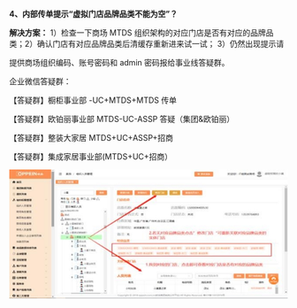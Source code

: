 <a name="bookmark71"></a>**4、内部传单提示“虚拟门店品牌品类不能为空”？**

**解决方案：**  1）检查一下商场 MTDS 组织架构的对应门店是否有对应的品牌品 类；2）确认门店有对应品牌品类后清缓存重新进来试一试； 3）仍然出现提示请

提供商场组织编码、账号密码和 admin 密码报给事业线答疑群。

企业微信答疑群：

【答疑群】橱柜事业部 -UC+MTDS+MTDS 传单

【答疑群】欧铂丽事业部 MTDS-UC-ASSP 答疑（集团&欧铂丽）


【答疑群】整装大家居 MTDS+UC+ASSP+招商

【答疑群】集成家居事业部(MTDS+UC+招商）



![](Aspose.Words.f073ab4e-b9b0-4572-abf9-99142e4fa10e.002.jpeg)


